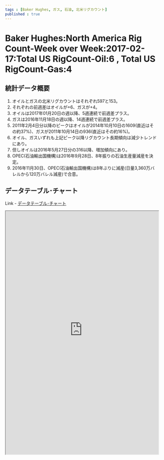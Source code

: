 ```yaml
--- 
tags : [Baker Hughes, ガス, 石油, 北米リグカウント] 
published : true
---
```

# Baker Hughes:North America Rig Count-Week over Week:2017-02-17:Total US RigCount-Oil:6 , Total US RigCount-Gas:4
## 統計データ概要
1. オイルとガスの北米リグカウントはそれぞれ597と153。
1. それぞれの前週差はオイルが+6、ガスが+4。
1. オイルは2017年01月20日の週以降、5週連続で前週差プラス。
1. ガスは2016年11月18日の週以降、14週連続で前週差プラス。
1. 2011年2月4日分以降のピークはオイルが2014年10月10日の1609(直近はその約37%)、ガスが2011年10月14日の936(直近はその約16%)。
1. オイル、ガスいずれも上記ピーク以降リグカウント長期傾向は減少トレンドにあり。
1. 但しオイルは2016年5月27日分の316以降、増加傾向にあり。
1. OPEC(石油輸出国機構)は2016年9月28日、8年振りの石油生産量減産を決定。
1. 2016年11月30日、OPEC(石油輸出国機構)は8年ぶりに減産(日量3,360万バレルから120万バレル減産)で合意。

	
## データテーブル･チャート
Link - [データテーブル･チャート](http://knowledgevault.saecanet.com/charts/am-consulting.co.jp-NorthAmericaRigCount.html)
<iframe src="http://knowledgevault.saecanet.com/charts/am-consulting.co.jp-NorthAmericaRigCount.html" width="100%" height="800px"></iframe>